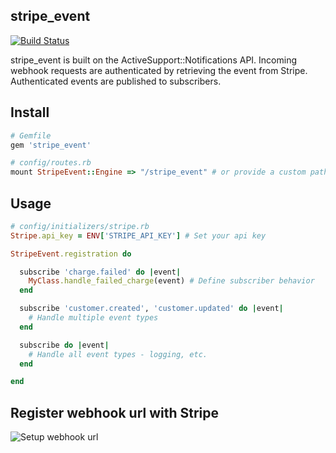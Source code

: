 ## stripe_event

[![Build Status](https://secure.travis-ci.org/integrallis/stripe_event.png?branch=master)](http://travis-ci.org/integrallis/stripe_event)

stripe_event is built on the ActiveSupport::Notifications API. Incoming webhook requests are authenticated by retrieving the event from Stripe. Authenticated events are published to subscribers.

## Install


```ruby
# Gemfile
gem 'stripe_event'
```

```ruby
# config/routes.rb
mount StripeEvent::Engine => "/stripe_event" # or provide a custom path
```

## Usage

```ruby
# config/initializers/stripe.rb
Stripe.api_key = ENV['STRIPE_API_KEY'] # Set your api key

StripeEvent.registration do

  subscribe 'charge.failed' do |event|
    MyClass.handle_failed_charge(event) # Define subscriber behavior
  end

  subscribe 'customer.created', 'customer.updated' do |event|
    # Handle multiple event types
  end

  subscribe do |event|
    # Handle all event types - logging, etc.
  end

end
```

## Register webhook url with Stripe

![Setup webhook url](https://raw.github.com/integrallis/stripe_event/master/screenshots/dashboard-webhook.png "webhook setup")

